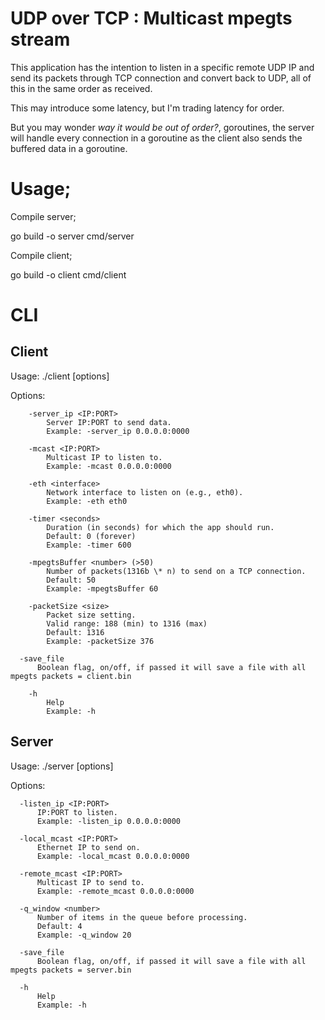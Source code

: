 # UDP over TCP : Multicast mpegts stream

This application has the intention to listen in a specific remote UDP IP and send its packets through TCP connection and convert back to UDP, all of this in the same order as received.

This may introduce some latency, but I'm trading latency for order.

But you may wonder _way it would be out of order?_, goroutines, the server will handle every connection in a goroutine as the client also sends the buffered data in a goroutine.

# Usage;

Compile server;

go build -o server cmd/server

Compile client;

go build -o client cmd/client

# CLI

## Client

Usage: ./client [options]

Options:

```
    -server_ip <IP:PORT>
        Server IP:PORT to send data.
        Example: -server_ip 0.0.0.0:0000

    -mcast <IP:PORT>
        Multicast IP to listen to.
        Example: -mcast 0.0.0.0:0000

    -eth <interface>
        Network interface to listen on (e.g., eth0).
        Example: -eth eth0

    -timer <seconds>
        Duration (in seconds) for which the app should run.
        Default: 0 (forever)
        Example: -timer 600

    -mpegtsBuffer <number> (>50)
        Number of packets(1316b \* n) to send on a TCP connection.
        Default: 50
        Example: -mpegtsBuffer 60

    -packetSize <size>
        Packet size setting.
        Valid range: 188 (min) to 1316 (max)
        Default: 1316
        Example: -packetSize 376

  -save_file
      Boolean flag, on/off, if passed it will save a file with all mpegts packets = client.bin

    -h
        Help
        Example: -h
```

## Server

Usage: ./server [options]

Options:

```
  -listen_ip <IP:PORT>
      IP:PORT to listen.
      Example: -listen_ip 0.0.0.0:0000

  -local_mcast <IP:PORT>
      Ethernet IP to send on.
      Example: -local_mcast 0.0.0.0:0000

  -remote_mcast <IP:PORT>
      Multicast IP to send to.
      Example: -remote_mcast 0.0.0.0:0000

  -q_window <number>
	  Number of items in the queue before processing.
	  Default: 4
      Example: -q_window 20

  -save_file
      Boolean flag, on/off, if passed it will save a file with all mpegts packets = server.bin

  -h
      Help
      Example: -h
```
